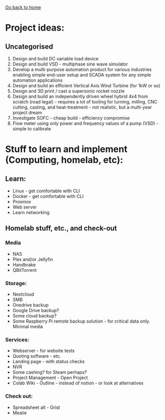 [Go back to home](README.md)

# Project ideas:

## Uncategorised
1. Design and build DC variable load device
1. Design and build VSD - multiphase sine wave simulator
1. Develop a multi-purpose automation product for various industries enabling simple end-user setup and SCADA system for any simple automation applications
1. Design and build an efficient Vertical Axis Wind Turbine (for 1kW or so)
1. Design and 3D print / cast a supersonic rocket nozzle
1. Design and build an independently driven wheel hybrid 4x4 from scratch (road legal) - requires a lot of tooling for turning, milling, CNC cutting, casting, and heat-treatment - not realistic, but a multi-year project dream
1. Investigate SOFC - cheap build - efficiency compromise
1. Flow meter using only power and frequency values of a pump (VSD) - simple to calibrate


# Stuff to learn and implement (Computing, homelab, etc):

## Learn:
* Linux - get comfortable with CLI
* Docker - get comfortable with CLI
* Proxmox
* Web server
* Learn networking



## Homelab stuff, etc., and check-out
### Media
* NAS
*	Plex and/or Jellyfin
*	Handbrake
*	QBitTorrent
	
	
### Storage:
*	Nextcloud
*	SMB	
*	Onedrive backup
*	Google Drive backup?
*	Some cloud backup?
*	Some Raspberry Pi remote backup solution - for critical data only. Minimal media	
	

### Services:
*	Webserver - for website tests
*	Quoting software - etc.	
*	Landing page - with status checks
*	NVR
*	Some cashing? for Steam perhaps?
*	Project Management - Open Project
*	Colab Wiki - Outline - instead of notion - or look at alternatives
	
	
### Check out:
*	Spreadsheet alt - Grist
*	Mealie
